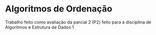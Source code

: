 # Algoritmos de Ordenação
Trabalho feito como avaliação da parcial 2 (P2) feito para a disciplina de Algoritmos e Estrutura de Dados 1

